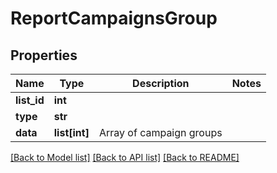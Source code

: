 # ReportCampaignsGroup

## Properties
Name | Type | Description | Notes
------------ | ------------- | ------------- | -------------
**list_id** | **int** |  | 
**type** | **str** |  | 
**data** | **list[int]** | Array of campaign groups | 

[[Back to Model list]](../README.md#documentation-for-models) [[Back to API list]](../README.md#documentation-for-api-endpoints) [[Back to README]](../README.md)


